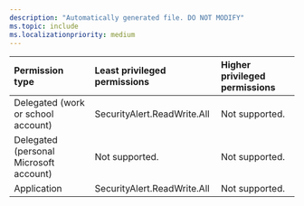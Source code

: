 ```yaml
---
description: "Automatically generated file. DO NOT MODIFY"
ms.topic: include
ms.localizationpriority: medium
---
```


|Permission type|Least privileged permissions|Higher privileged permissions|
|:---|:---|:---|
|Delegated (work or school account)|SecurityAlert.ReadWrite.All|Not supported.|
|Delegated (personal Microsoft account)|Not supported.|Not supported.|
|Application|SecurityAlert.ReadWrite.All|Not supported.|

